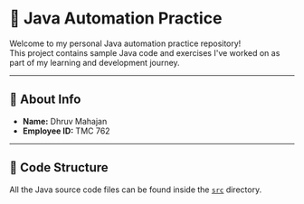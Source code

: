# 🌟 Java Automation Practice

Welcome to my personal Java automation practice repository!  
This project contains sample Java code and exercises I've worked on as part of my learning and development journey.

---

## 👤 About Info

- **Name:** Dhruv Mahajan  
- **Employee ID:** TMC 762  

---

## 📁 Code Structure

All the Java source code files can be found inside the [`src`](./src) directory.

